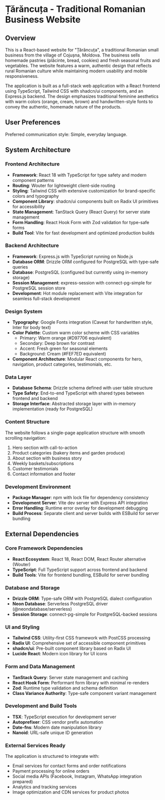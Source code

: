 # Țărăncuța - Traditional Romanian Business Website

## Overview

This is a React-based website for "Țărăncuța", a traditional Romanian small business from the village of Cojușna, Moldova. The business sells homemade pastries (plăcinte, bread, cookies) and fresh seasonal fruits and vegetables. The website features a warm, authentic design that reflects rural Romanian culture while maintaining modern usability and mobile responsiveness.

The application is built as a full-stack web application with a React frontend using TypeScript, Tailwind CSS with shadcn/ui components, and an Express.js backend. The design emphasizes traditional feminine aesthetics with warm colors (orange, cream, brown) and handwritten-style fonts to convey the authentic, homemade nature of the products.

## User Preferences

Preferred communication style: Simple, everyday language.

## System Architecture

### Frontend Architecture
- **Framework**: React 18 with TypeScript for type safety and modern component patterns
- **Routing**: Wouter for lightweight client-side routing
- **Styling**: Tailwind CSS with extensive customization for brand-specific colors and typography
- **Component Library**: shadcn/ui components built on Radix UI primitives for accessibility
- **State Management**: TanStack Query (React Query) for server state management
- **Form Handling**: React Hook Form with Zod validation for type-safe forms
- **Build Tool**: Vite for fast development and optimized production builds

### Backend Architecture
- **Framework**: Express.js with TypeScript running on Node.js
- **Database ORM**: Drizzle ORM configured for PostgreSQL with type-safe queries
- **Database**: PostgreSQL (configured but currently using in-memory storage)
- **Session Management**: express-session with connect-pg-simple for PostgreSQL session store
- **Development**: Hot module replacement with Vite integration for seamless full-stack development

### Design System
- **Typography**: Google Fonts integration (Caveat for handwritten style, Inter for body text)
- **Color Palette**: Custom warm color scheme with CSS variables
  - Primary: Warm orange (#D97706 equivalent)
  - Secondary: Deep brown for contrast
  - Accent: Fresh green for seasonal elements
  - Background: Cream (#FEF7ED equivalent)
- **Component Architecture**: Modular React components for hero, navigation, product categories, testimonials, etc.

### Data Layer
- **Database Schema**: Drizzle schema defined with user table structure
- **Type Safety**: End-to-end TypeScript with shared types between frontend and backend
- **Storage Interface**: Abstracted storage layer with in-memory implementation (ready for PostgreSQL)

### Content Structure
The website follows a single-page application structure with smooth scrolling navigation:
1. Hero section with call-to-action
2. Product categories (bakery items and garden produce)
3. About section with business story
4. Weekly baskets/subscriptions
5. Customer testimonials
6. Contact information and footer

### Development Environment
- **Package Manager**: npm with lock file for dependency consistency
- **Development Server**: Vite dev server with Express API integration
- **Error Handling**: Runtime error overlay for development debugging
- **Build Process**: Separate client and server builds with ESBuild for server bundling

## External Dependencies

### Core Framework Dependencies
- **React Ecosystem**: React 18, React DOM, React Router alternative (Wouter)
- **TypeScript**: Full TypeScript support across frontend and backend
- **Build Tools**: Vite for frontend bundling, ESBuild for server bundling

### Database and Storage
- **Drizzle ORM**: Type-safe ORM with PostgreSQL dialect configuration
- **Neon Database**: Serverless PostgreSQL driver (@neondatabase/serverless)
- **Session Storage**: connect-pg-simple for PostgreSQL-backed sessions

### UI and Styling
- **Tailwind CSS**: Utility-first CSS framework with PostCSS processing
- **Radix UI**: Comprehensive set of accessible component primitives
- **shadcn/ui**: Pre-built component library based on Radix UI
- **Lucide React**: Modern icon library for UI icons

### Form and Data Management
- **TanStack Query**: Server state management and caching
- **React Hook Form**: Performant form library with minimal re-renders
- **Zod**: Runtime type validation and schema definition
- **Class Variance Authority**: Type-safe component variant management

### Development and Build Tools
- **TSX**: TypeScript execution for development server
- **Autoprefixer**: CSS vendor prefix automation
- **Date-fns**: Modern date manipulation library
- **Nanoid**: URL-safe unique ID generation

### External Services Ready
The application is structured to integrate with:
- Email services for contact forms and order notifications
- Payment processing for online orders
- Social media APIs (Facebook, Instagram, WhatsApp integration prepared)
- Analytics and tracking services
- Image optimization and CDN services for product photos